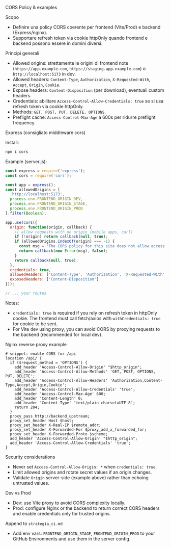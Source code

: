 CORS Policy & examples

Scopo
- Definire una policy CORS coerente per frontend (Vite/Prod) e backend (Express/nginx).
- Supportare refresh token via cookie httpOnly quando frontend e backend possono essere in domini diversi.

Principi generali
- Allowed origins: strettamente le origini di frontend note (`https://app.example.com`, `https://staging.app.example.com`) o `http://localhost:5173` in dev.
- Allowed headers: `Content-Type`, `Authorization`, `X-Requested-With`, `Accept`, `Origin`, `Cookie`.
- Expose headers: `Content-Disposition` (per download), eventuali custom headers.
- Credentials: abilitare `Access-Control-Allow-Credentials: true` se si usa refresh token via cookie httpOnly.
- Methods: `GET, POST, PUT, DELETE, OPTIONS`.
- Preflight cache: `Access-Control-Max-Age` a 600s per ridurre preflight frequency.

Express (consigliato middleware cors)

Install:

```bash
npm i cors
```

Example (server.js):

```js
const express = require('express');
const cors = require('cors');

const app = express();
const allowedOrigins = [
  'http://localhost:5173',
  process.env.FRONTEND_ORIGIN_DEV,
  process.env.FRONTEND_ORIGIN_STAGE,
  process.env.FRONTEND_ORIGIN_PROD
].filter(Boolean);

app.use(cors({
  origin: function(origin, callback) {
    // allow requests with no origin (mobile apps, curl)
    if (!origin) return callback(null, true);
    if (allowedOrigins.indexOf(origin) === -1) {
      const msg = 'The CORS policy for this site does not allow access from the specified Origin.';
      return callback(new Error(msg), false);
    }
    return callback(null, true);
  },
  credentials: true,
  allowedHeaders: ['Content-Type', 'Authorization', 'X-Requested-With', 'Accept', 'Origin', 'Cookie'],
  exposedHeaders: ['Content-Disposition']
}));

// ... your routes
```

Notes:
- `credentials: true` is required if you rely on refresh token in httpOnly cookie. The frontend must call fetch/axios with `withCredentials: true` for cookie to be sent.
- For Vite dev using proxy, you can avoid CORS by proxying requests to the backend (recommended for local dev).

Nginx reverse proxy example

```
# snippet: enable CORS for /api
location /api/ {
  if ($request_method = 'OPTIONS') {
    add_header 'Access-Control-Allow-Origin' "$http_origin";
    add_header 'Access-Control-Allow-Methods' 'GET, POST, OPTIONS, PUT, DELETE';
    add_header 'Access-Control-Allow-Headers' 'Authorization,Content-Type,Accept,Origin,Cookie';
    add_header 'Access-Control-Allow-Credentials' 'true';
    add_header 'Access-Control-Max-Age' 600;
    add_header 'Content-Length' 0;
    add_header 'Content-Type' 'text/plain charset=UTF-8';
    return 204;
  }
  proxy_pass http://backend_upstream;
  proxy_set_header Host $host;
  proxy_set_header X-Real-IP $remote_addr;
  proxy_set_header X-Forwarded-For $proxy_add_x_forwarded_for;
  proxy_set_header X-Forwarded-Proto $scheme;
  add_header 'Access-Control-Allow-Origin' "$http_origin";
  add_header 'Access-Control-Allow-Credentials' 'true';
}
```

Security considerations
- Never set `Access-Control-Allow-Origin: *` when `credentials: true`.
- Limit allowed origins and rotate secret values if an origin changes.
- Validate `Origin` server-side (example above) rather than echoing untrusted values.

Dev vs Prod
- Dev: use Vite proxy to avoid CORS complexity locally.
- Prod: configure Nginx or the backend to return correct CORS headers and enable credentials only for trusted origins.

Append to `strategia_ci.md`
- Add env vars: `FRONTEND_ORIGIN_STAGE`, `FRONTEND_ORIGIN_PROD` to your GitHub Environments and use them in the server config.
